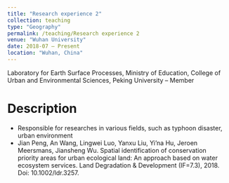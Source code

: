 ```yaml
---
title: "Research experience 2"
collection: teaching
type: "Geography"
permalink: /teaching/Research experience 2
venue: "Wuhan University"
date: 2018-07 — Present
location: "Wuhan, China"
---
```


Laboratory for Earth Surface Processes, Ministry of Education, College of Urban and Environmental Sciences, Peking University – Member 

Description
======
* Responsible for researches in various fields, such as typhoon disaster, urban environment 
* Jian Peng, An Wang, Lingwei Luo, Yanxu Liu, Yi’na Hu, Jeroen Meersmans, Jiansheng Wu. Spatial identification of conservation priority areas for urban ecological land: An approach based on water ecosystem services. Land Degradation & Development (IF=7.3), 2018. Doi: 10.1002/ldr.3257.
